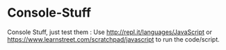 Console-Stuff
==================

Console Stuff, just test them :
Use http://repl.it/languages/JavaScript or https://www.learnstreet.com/scratchpad/javascript to run the code/script.
